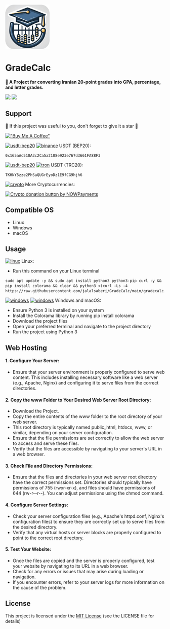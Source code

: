 <img width="140" height="140"  alt="GradeCalc" src="https://github.com/jalalsaberi/GradeCalc/blob/main/www/GradeCalc.png">

# GradeCalc

**🧮 A Project for converting Iranian 20-point grades into GPA, percentage, and letter grades.**

[![](https://img.shields.io/badge/Version-v1.0.0-blue)](https://github.com/jalalsaberi/GradeCalc/releases)
[![](https://img.shields.io/badge/Licence-MIT-green)](https://github.com/jalalsaberi/GradeCalc?tab=MIT-1-ov-file)


## Support

🌟 If this project was useful to you, don't forget to give it a star 🌟

[!["Buy Me A Coffee"](https://www.buymeacoffee.com/assets/img/custom_images/orange_img.png)](https://nowpayments.io/donation/jalalsaberi)

[<img width="17" height="17"  alt="usdt-bep20" src="https://img.icons8.com/color/48/tether.png">](https://github.com/jalalsaberi/GradeCalc/) [<img width="15" height="15" alt="binance" src="https://www.svgrepo.com/show/366901/bnb.svg">](https://github.com/jalalsaberi/GradeCalc/) USDT (BEP20):
```
0x165aAc518A3c2Ca5a2108e923e767d3661FA88F3
```
[<img width="17" height="17"  alt="usdt-bep20" src="https://img.icons8.com/color/48/tether.png">](https://github.com/jalalsaberi/GradeCalc/) [<img width="15" height="15" alt="tron" src="https://www.svgrepo.com/show/428646/tron-crypto.svg">](https://github.com/jalalsaberi/GradeCalc/) USDT (TRC20):
```
TKHNY5zze2PhSaQUGrEyoDz1E9fCG9hjh6
```

[<img width="18" height="18"  alt="crypto" src="https://img.icons8.com/fluency/48/exchange-money-ethereum.png">](https://nowpayments.io/donation/jalalsaberi) More Cryptocurrencies:

<a href="https://nowpayments.io/donation?api_key=D8PCVB0-GRN4ZKB-HE7GFGC-84QRXA5&source=lk_donation&medium=referral" target="_blank">
     <img width="200" src="https://nowpayments.io/images/embeds/donation-button-white.svg" alt="Crypto donation button by NOWPayments">
</a>

## Compatible OS

- Linux
- Windows
- macOS

## Usage

[<img width="16" height="16" alt="linux" src="https://img.icons8.com/color/48/linux--v1.png">](https://github.com/jalalsaberi/GradeCalc/) Linux:

- Run this command on your Linux terminal

```
sudo apt update -y && sudo apt install python3 python3-pip curl -y && pip install colorama && clear && python3 <(curl -Ls -4 https://raw.githubusercontent.com/jalalsaberi/GradeCalc/main/gradecalc.py)
```

[<img width="16" height="16" alt="windows" src="https://img.icons8.com/fluency/48/windows-10.png">](https://github.com/jalalsaberi/GradeCalc/) [<img width="16" height="16" alt="windows" src="https://img.icons8.com/color/48/mac-logo.png">](https://github.com/jalalsaberi/GradeCalc/) Windows and macOS:

- Ensure Python 3 is installed on your system
- Install the Colorama library by running pip install colorama
- Download the project files
- Open your preferred terminal and navigate to the project directory
- Run the project using Python 3

## Web Hosting

#### 1. Configure Your Server:

- Ensure that your server environment is properly configured to serve web content. This includes installing necessary software like a web server (e.g., Apache, Nginx) and configuring it to serve files from the correct directories.

#### 2. Copy the www Folder to Your Desired Web Server Root Directory:

- Download the Project.
- Copy the entire contents of the www folder to the root directory of your web server.
- This root directory is typically named public_html, htdocs, www, or similar, depending on your server configuration.
- Ensure that the file permissions are set correctly to allow the web server to access and serve these files.
- Verify that the files are accessible by navigating to your server's URL in a web browser.

#### 3. Check File and Directory Permissions:

- Ensure that the files and directories in your web server root directory have the correct permissions set. Directories should typically have permissions of 755 (rwxr-xr-x), and files should have permissions of 644 (rw-r--r--). You can adjust permissions using the chmod command.

#### 4. Configure Server Settings:

- Check your server configuration files (e.g., Apache's httpd.conf, Nginx's configuration files) to ensure they are correctly set up to serve files from the desired directory.
- Verify that any virtual hosts or server blocks are properly configured to point to the correct root directory.

#### 5. Test Your Website:
        
- Once the files are copied and the server is properly configured, test your website by navigating to its URL in a web browser.
- Check for any errors or issues that may arise during loading or navigation.
- If you encounter errors, refer to your server logs for more information on the cause of the problem.

## License

This project is licensed under the [MIT License](https://github.com/jalalsaberi/GradeCalc?tab=MIT-1-ov-file) (see the LICENSE file for details)
